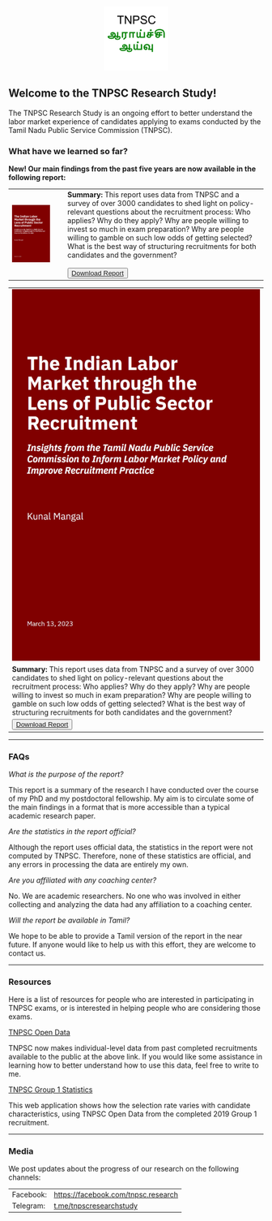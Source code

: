 <center>
 <img style="width:25%;height:auto;" src="files/photo/tnpsc-research.png">
</center>

## Welcome to the TNPSC Research Study!

The TNPSC Research Study is an ongoing effort to better understand the labor market experience of candidates applying to exams conducted by the Tamil Nadu Public Service Commission (TNPSC).

### What have we learned so far?

<b>New! Our main findings from the past five years are now available in the following report:</b>
<div id="reporttablewide">
	<table class="report">
	  <tr class="report">
		<td class="reportwide"><img src="/files/report/cover.PNG"></td>
		<td style="height:auto; width:4%;border-bottom: none;border-top: none;"></td>	
		<td class="reportwide"><b>Summary:</b>  This report uses data from TNPSC and a survey of over 3000 candidates to shed light on policy-relevant questions about the recruitment process: Who applies? Why do they apply? Why are people willing to invest so much in exam preparation? Why are people willing to gamble on such low odds of getting selected? What is the best way of structuring recruitments for both candidates and the government?
		<br/>
		<br/>
		<button class="btn"><i class="fa fa-download"></i><a href="/files/report/tnpsc-report.pdf" download>  Download Report  </a></button>
		</td>
	  </tr>
	</table>
</div>
<div id="reporttablelong">
	<table class="report">
	  <tr class="report">
		<td class="reportlong"><img src="/files/report/cover.PNG"></td>
	  </tr>
	  <tr class="report">
		<td class="reportlong"><b>Summary:</b>  This report uses data from TNPSC and a survey of over 3000 candidates to shed light on policy-relevant questions about the recruitment process: Who applies? Why do they apply? Why are people willing to invest so much in exam preparation? Why are people willing to gamble on such low odds of getting selected? What is the best way of structuring recruitments for both candidates and the government?</td>
	  </tr>
	  <tr class="report">
		<td class="reportlong">
			<button class="btn"><i class="fa fa-download"></i><a href="/files/report/tnpsc-report.pdf" download>  Download Report  </a></button>
		</td>
	  </tr>
	</table>
</div>

<hr>

### FAQs

<div>
<p class="faq-item"><i>What is the purpose of the report?</i></p>
<p>This report is a summary of the research I have conducted over the course of my PhD and my postdoctoral fellowship. My aim is to circulate some of the main findings in a format that is more accessible than a typical academic research paper.</p>
</div>
<div>
<p class="faq-item"><i>Are the statistics in the report official?</i></p>
<p>Although the report uses official data, the statistics in the report were not computed by TNPSC. Therefore, none of these statistics are official, and any errors in processing the data are entirely my own.</p>
</div>
<div>
<p class="faq-item"><i>Are you affiliated with any coaching center?</i></p>
<p>No. We are academic researchers. No one who was involved in either collecting and analyzing the data had any affiliation to a coaching center.</p>
</div>
<div>
<p class="faq-item"><i>Will the report be available in Tamil?</i></p>
<p>We hope to be able to provide a Tamil version of the report in the near future. If anyone would like to help us with this effort, they are welcome to contact us.</p>
</div>

<hr>

### Resources

Here is a list of resources for people who are interested in participating in TNPSC exams, or is interested in helping people who are considering those exams.

<a href="https://tnpsc.gov.in/English/OpenDataPolicy.aspx">TNPSC Open Data</a>

TNPSC now makes individual-level data from past completed recruitments available to the public at the above link. If you would like some assistance in learning how to better understand how to use this data, feel free to write to me.

<a href="https://tnpsc-research.shinyapps.io/group1-stats/">TNPSC Group 1 Statistics</a>

This web application shows how the selection rate varies with candidate characteristics, using TNPSC Open Data from the completed 2019 Group 1 recruitment.

<hr>

### Media

We post updates about the progress of our research on the following channels:

<table>
<tr><td>Facebook:</td><td><a href="https://facebook.com/tnpsc.research">https://facebook.com/tnpsc.research</a> </td></tr>
<tr><td>Telegram:</td><td><a href="https://t.me/tnpscresearchstudy">t.me/tnpscresearchstudy</a></td></tr>
</table>
